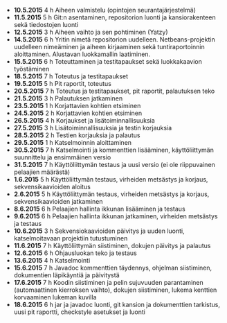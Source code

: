 * **10.5.2015** 4 h Aiheen valmistelu (opintojen seurantajärjestelmä)
* **11.5.2015** 5 h Git:n asentaminen, repositorion luonti ja kansiorakenteen sekä tiedostojen luonti
* **12.5.2015** 3 h Aiheen vaihto ja sen pohtiminen (Yatzy)
* **14.5.2015** 6 h Yritin nimetä repositorion uudelleen. Netbeans-projektin uudelleen nimeäminen ja aiheen kirjaaminen sekä tuntiraportoinnin aloittaminen. Alustavan luokkamallin laatiminen.
* **15.5.2015** 6 h Toteuttaminen ja testitapaukset sekä luokkakaavion työstäminen
* **18.5.2015** 7 h Toteutus ja testitapaukset
* **19.5.2015** 5 h Pit raportit, toteutus
* **20.5.2015** 7 h Toteutus ja testitapaukset, pit raportit, palautuksen teko
* **21.5.2015** 3 h Palautuksen jatkaminen
* **23.5.2015** 1 h Korjattavien kohtien etsiminen
* **24.5.2015** 2 h Korjattavien kohtien etsiminen
* **26.5.2015** 4 h Korjaukset ja lisätoiminnallisuuksia
* **27.5.2015** 3 h Lisätoiminnallisuuksia ja testin korjauksia
* **28.5.2015** 2 h Testien korjauksia ja palautus
* **29.5.2015** 1 h Katselmoinnin aloittaminen
* **30.5.2015** 7 h Katselmointi ja kommenttien lisääminen, käyttöliittymän suunnittelu ja ensimmäinen versio
* **31.5.2015** 7 h Käyttöliittymän testaus ja uusi versio (ei ole riippuvainen pelaajien määrästä)
* **1.6.2015** 5 h Käyttöliittymän testaus, virheiden metsästys ja korjaus, sekvensikaavioiden aloitus
* **2.6.2015** 5 h Käyttöliittymän testaus, virheiden metsästys ja korjaus, sekvensikaavioiden jatkaminen
* **8.6.2015** 6 h Pelaajien hallinta ikkunan lisääminen ja testaus
* **9.6.2015** 6 h Pelaajien hallinta ikkunan jatkaminen, virheiden metsästys ja testaus
* **10.6.2015** 3 h Sekvensiokaavioiden päivitys ja uuden luonti, katselmoitavaan projektiin tutustuminen
* **11.6.2015** 7 h Käyttöliittymän siistiminen, dokujen päivitys ja palautus
* **12.6.2015** 6 h Ohjausluokan teko ja testaus
* **13.6.2015** 4 h Katselmointi
* **15.6.2015** 7 h Javadoc kommenttien täydennys, ohjelman siistiminen, dokumentien läpikäyntiä ja päivitystä
* **17.6.2015** 7 h Koodin siistiminen ja pelin sujuvuuden parantaminen (automaattinen kierroksen vaihto), dokujen siistiminen, lukema kenttien korvaaminen lukeman kuvilla
* **18.6.2015**  6 h jar ja javadoc luonti, git kansion ja dokumenttien tarkistus, uusi pit raportti, checkstyle asetukset ja luonti
